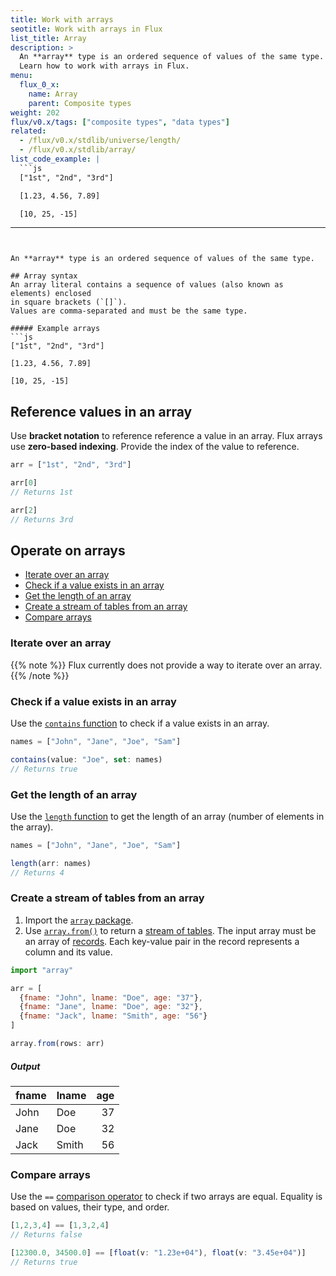 ```yaml
---
title: Work with arrays
seotitle: Work with arrays in Flux
list_title: Array
description: >
  An **array** type is an ordered sequence of values of the same type.
  Learn how to work with arrays in Flux.
menu:
  flux_0_x:
    name: Array
    parent: Composite types
weight: 202
flux/v0.x/tags: ["composite types", "data types"]
related:
  - /flux/v0.x/stdlib/universe/length/
  - /flux/v0.x/stdlib/array/
list_code_example: |
  ```js
  ["1st", "2nd", "3rd"]

  [1.23, 4.56, 7.89]

  [10, 25, -15]
  ```
---
```


An **array** type is an ordered sequence of values of the same type.

## Array syntax
An array literal contains a sequence of values (also known as elements) enclosed
in square brackets (`[]`).
Values are comma-separated and must be the same type.

##### Example arrays
```js
["1st", "2nd", "3rd"]

[1.23, 4.56, 7.89]

[10, 25, -15]
```

## Reference values in an array
Use **bracket notation** to reference reference a value in an array. 
Flux arrays use **zero-based indexing**.
Provide the index of the value to reference.

```js
arr = ["1st", "2nd", "3rd"]

arr[0]
// Returns 1st

arr[2]
// Returns 3rd
```

## Operate on arrays

- [Iterate over an array](#iterate-over-an-array)
- [Check if a value exists in an array](#check-if-a-value-exists-in-an-array)
- [Get the length of an array](#get-the-length-of-an-array)
- [Create a stream of tables from an array](#create-a-stream-of-tables-from-an-array)
- [Compare arrays](#compare-arrays)

### Iterate over an array
{{% note %}}
Flux currently does not provide a way to iterate over an array.
{{% /note %}}

### Check if a value exists in an array
Use the [`contains` function](/flux/v0.x/stdlib/universe/contains/) to check if
a value exists in an array.

```js
names = ["John", "Jane", "Joe", "Sam"]

contains(value: "Joe", set: names)
// Returns true
```

### Get the length of an array
Use the [`length` function](/flux/v0.x/stdlib/universe/length/) to get the
length of an array (number of elements in the array). 

```js
names = ["John", "Jane", "Joe", "Sam"]

length(arr: names)
// Returns 4
```

### Create a stream of tables from an array
1. Import the [`array` package](/flux/v0.x/stdlib/array/).
2. Use [`array.from()`](/flux/v0.x/stdlib/array/from/) to return a
   [stream of tables](/flux/v0.x/get-started/data-model/#stream-of-tables).
   The input array must be an array of [records](/flux/v0.x/data-types/composite/record/).
   Each key-value pair in the record represents a column and its value.

```js
import "array"

arr = [
  {fname: "John", lname: "Doe", age: "37"},
  {fname: "Jane", lname: "Doe", age: "32"},
  {fname: "Jack", lname: "Smith", age: "56"}
]

array.from(rows: arr)
```

##### Output
| fname | lname | age |
| :---- | :---- | --: |
| John  | Doe   |  37 |
| Jane  | Doe   |  32 |
| Jack  | Smith |  56 |


### Compare arrays
Use the `==` [comparison operator](/flux/v0.x/spec/operators/#comparison-operators)
to check if two arrays are equal.
Equality is based on values, their type, and order.

```js
[1,2,3,4] == [1,3,2,4]
// Returns false

[12300.0, 34500.0] == [float(v: "1.23e+04"), float(v: "3.45e+04")]
// Returns true
```
